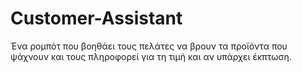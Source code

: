 # Customer-Assistant
Ένα ρομπότ που βοηθάει τους πελάτες να βρουν τα προϊόντα που ψάχνουν και τους πληροφορεί για τη τιμή και αν υπάρχει έκπτωση.

